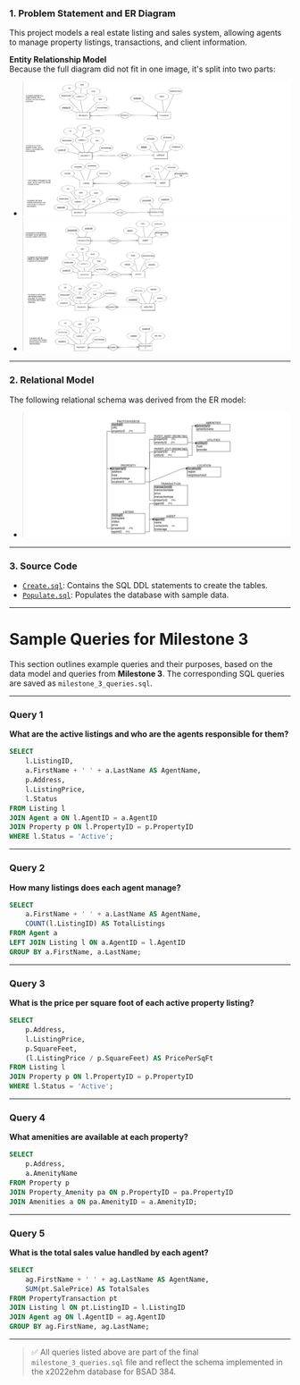 ### 1. Problem Statement and ER Diagram

This project models a real estate listing and sales system, allowing agents to manage property listings, transactions, and client information.

**Entity Relationship Model**  
Because the full diagram did not fit in one image, it's split into two parts:
- ![ER Diagram A](./diagrams/ERModelA.png)
- ![ER Diagram B](./diagrams/ERModelB.png)

---

### 2. Relational Model

The following relational schema was derived from the ER model:

- ![Relational Schema](./diagrams/RelationalSchema.png)

---

### 3. Source Code

- [`Create.sql`](./create.sql): Contains the SQL DDL statements to create the tables.
- [`Populate.sql`](./populate.sql): Populates the database with sample data.

---

# Sample Queries for Milestone 3

This section outlines example queries and their purposes, based on the data model and queries from **Milestone 3**. The corresponding SQL queries are saved as `milestone_3_queries.sql`.

---

### **Query 1**
**What are the active listings and who are the agents responsible for them?**
```sql
SELECT
    l.ListingID,
    a.FirstName + ' ' + a.LastName AS AgentName,
    p.Address,
    l.ListingPrice,
    l.Status
FROM Listing l
JOIN Agent a ON l.AgentID = a.AgentID
JOIN Property p ON l.PropertyID = p.PropertyID
WHERE l.Status = 'Active';
```

---

### **Query 2**
**How many listings does each agent manage?**
```sql
SELECT
    a.FirstName + ' ' + a.LastName AS AgentName,
    COUNT(l.ListingID) AS TotalListings
FROM Agent a
LEFT JOIN Listing l ON a.AgentID = l.AgentID
GROUP BY a.FirstName, a.LastName;
```

---

### **Query 3**
**What is the price per square foot of each active property listing?**
```sql
SELECT
    p.Address,
    l.ListingPrice,
    p.SquareFeet,
    (l.ListingPrice / p.SquareFeet) AS PricePerSqFt
FROM Listing l
JOIN Property p ON l.PropertyID = p.PropertyID
WHERE l.Status = 'Active';
```

---

### **Query 4**
**What amenities are available at each property?**
```sql
SELECT
    p.Address,
    a.AmenityName
FROM Property p
JOIN Property_Amenity pa ON p.PropertyID = pa.PropertyID
JOIN Amenities a ON pa.AmenityID = a.AmenityID;
```

---

### **Query 5**
**What is the total sales value handled by each agent?**
```sql
SELECT
    ag.FirstName + ' ' + ag.LastName AS AgentName,
    SUM(pt.SalePrice) AS TotalSales
FROM PropertyTransaction pt
JOIN Listing l ON pt.ListingID = l.ListingID
JOIN Agent ag ON l.AgentID = ag.AgentID
GROUP BY ag.FirstName, ag.LastName;
```

---

> ✅ All queries listed above are part of the final `milestone_3_queries.sql` file and reflect the schema implemented in the x2022ehm database for BSAD 384.

